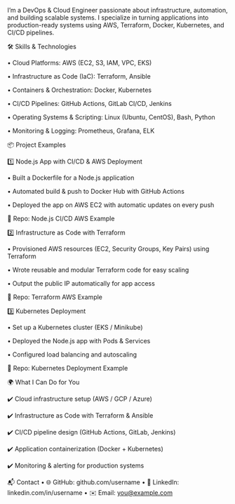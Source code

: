 I’m a DevOps & Cloud Engineer passionate about infrastructure, automation, and building scalable systems. I specialize in turning applications into production-ready systems using AWS, Terraform, Docker, Kubernetes, and CI/CD pipelines.

🛠️ Skills & Technologies

• Cloud Platforms: AWS (EC2, S3, IAM, VPC, EKS)

• Infrastructure as Code (IaC): Terraform, Ansible

• Containers & Orchestration: Docker, Kubernetes

• CI/CD Pipelines: GitHub Actions, GitLab CI/CD, Jenkins

• Operating Systems & Scripting: Linux (Ubuntu, CentOS), Bash, Python

• Monitoring & Logging: Prometheus, Grafana, ELK

📦 Project Examples

1️⃣ Node.js App with CI/CD & AWS Deployment

• Built a Dockerfile for a Node.js application

• Automated build & push to Docker Hub with GitHub Actions

• Deployed the app on AWS EC2 with automatic updates on every push

🔗 Repo: Node.js CI/CD AWS Example

2️⃣ Infrastructure as Code with Terraform

• Provisioned AWS resources (EC2, Security Groups, Key Pairs) using Terraform

• Wrote reusable and modular Terraform code for easy scaling

• Output the public IP automatically for app access

🔗 Repo: Terraform AWS Example

3️⃣ Kubernetes Deployment

• Set up a Kubernetes cluster (EKS / Minikube)

• Deployed the Node.js app with Pods & Services

• Configured load balancing and autoscaling

🔗 Repo: Kubernetes Deployment Example

🌍 What I Can Do for You

✔️ Cloud infrastructure setup (AWS / GCP / Azure)

✔️ Infrastructure as Code with Terraform & Ansible

✔️ CI/CD pipeline design (GitHub Actions, GitLab, Jenkins)

✔️ Application containerization (Docker + Kubernetes)

✔️ Monitoring & alerting for production systems

📬 Contact • 🌐 GitHub: github.com/username • 💼 LinkedIn: linkedin.com/in/username • ✉️ Email: you@example.com
